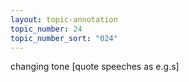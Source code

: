 ```yaml
---
layout: topic-annotation
topic_number: 24
topic_number_sort: "024"
---
```


changing tone [quote speeches as e.g.s]
